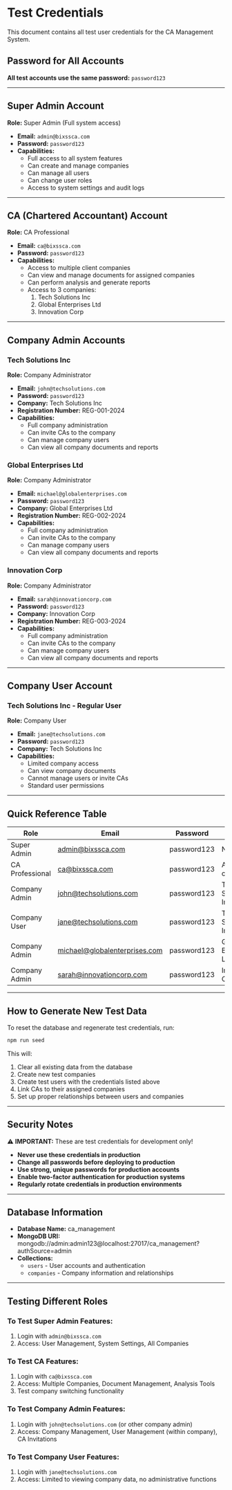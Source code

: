 # Test Credentials

This document contains all test user credentials for the CA Management System.

## Password for All Accounts
**All test accounts use the same password:** `password123`

---

## Super Admin Account

**Role:** Super Admin (Full system access)
- **Email:** `admin@bixssca.com`
- **Password:** `password123`
- **Capabilities:**
  - Full access to all system features
  - Can create and manage companies
  - Can manage all users
  - Can change user roles
  - Access to system settings and audit logs

---

## CA (Chartered Accountant) Account

**Role:** CA Professional
- **Email:** `ca@bixssca.com`
- **Password:** `password123`
- **Capabilities:**
  - Access to multiple client companies
  - Can view and manage documents for assigned companies
  - Can perform analysis and generate reports
  - Access to 3 companies:
    1. Tech Solutions Inc
    2. Global Enterprises Ltd
    3. Innovation Corp

---

## Company Admin Accounts

### Tech Solutions Inc
**Role:** Company Administrator
- **Email:** `john@techsolutions.com`
- **Password:** `password123`
- **Company:** Tech Solutions Inc
- **Registration Number:** REG-001-2024
- **Capabilities:**
  - Full company administration
  - Can invite CAs to the company
  - Can manage company users
  - Can view all company documents and reports

### Global Enterprises Ltd
**Role:** Company Administrator
- **Email:** `michael@globalenterprises.com`
- **Password:** `password123`
- **Company:** Global Enterprises Ltd
- **Registration Number:** REG-002-2024
- **Capabilities:**
  - Full company administration
  - Can invite CAs to the company
  - Can manage company users
  - Can view all company documents and reports

### Innovation Corp
**Role:** Company Administrator
- **Email:** `sarah@innovationcorp.com`
- **Password:** `password123`
- **Company:** Innovation Corp
- **Registration Number:** REG-003-2024
- **Capabilities:**
  - Full company administration
  - Can invite CAs to the company
  - Can manage company users
  - Can view all company documents and reports

---

## Company User Account

### Tech Solutions Inc - Regular User
**Role:** Company User
- **Email:** `jane@techsolutions.com`
- **Password:** `password123`
- **Company:** Tech Solutions Inc
- **Capabilities:**
  - Limited company access
  - Can view company documents
  - Cannot manage users or invite CAs
  - Standard user permissions

---

## Quick Reference Table

| Role | Email | Password | Company |
|------|-------|----------|---------|
| Super Admin | admin@bixssca.com | password123 | N/A |
| CA Professional | ca@bixssca.com | password123 | All (3 companies) |
| Company Admin | john@techsolutions.com | password123 | Tech Solutions Inc |
| Company User | jane@techsolutions.com | password123 | Tech Solutions Inc |
| Company Admin | michael@globalenterprises.com | password123 | Global Enterprises Ltd |
| Company Admin | sarah@innovationcorp.com | password123 | Innovation Corp |

---

## How to Generate New Test Data

To reset the database and regenerate test credentials, run:

```bash
npm run seed
```

This will:
1. Clear all existing data from the database
2. Create new test companies
3. Create test users with the credentials listed above
4. Link CAs to their assigned companies
5. Set up proper relationships between users and companies

---

## Security Notes

⚠️ **IMPORTANT:** These are test credentials for development only!

- **Never use these credentials in production**
- **Change all passwords before deploying to production**
- **Use strong, unique passwords for production accounts**
- **Enable two-factor authentication for production systems**
- **Regularly rotate credentials in production environments**

---

## Database Information

- **Database Name:** ca_management
- **MongoDB URI:** mongodb://admin:admin123@localhost:27017/ca_management?authSource=admin
- **Collections:**
  - `users` - User accounts and authentication
  - `companies` - Company information and relationships

---

## Testing Different Roles

### To Test Super Admin Features:
1. Login with `admin@bixssca.com`
2. Access: User Management, System Settings, All Companies

### To Test CA Features:
1. Login with `ca@bixssca.com`
2. Access: Multiple Companies, Document Management, Analysis Tools
3. Test company switching functionality

### To Test Company Admin Features:
1. Login with `john@techsolutions.com` (or other company admin)
2. Access: Company Management, User Management (within company), CA Invitations

### To Test Company User Features:
1. Login with `jane@techsolutions.com`
2. Access: Limited to viewing company data, no administrative functions
